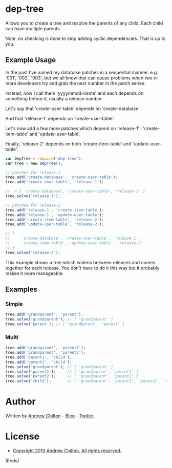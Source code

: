 # dep-tree #

Allows you to create a tree and resolve the parents of any child. Each child can have multiple parents.

Note: no checking is done to stop adding cyclic dependencies. That is up to you.

## Example Usage ##

In the past I've named my database patches in a sequential manner. e.g. '001', '002', '003', but we all know that can
cause problems when two or more developers try and grab the next number in the patch series.

Instead, now I call them 'yyyymmdd-name' and each depends on something before it, usually a release number.

Let's say that 'create-user-table' depends on 'create-database'.

And that 'release-1' depends on 'create-user-table'.

Let's now add a few more patches which depend on 'release-1' : 'create-item-table' and 'update-user-table'.

Finally, 'release-2' depends on both 'create-item-table' and 'update-user-table'.

```javascript
var DepTree = require('dep-tree').
var tree = new DepTree();

// patches for release-1
tree.add('create-database', 'create-user-table');
tree.add('create-user-table', 'release-1');

// -> [ 'create-database', 'create-user-table', 'release-1' ]
tree.solve('release-1');

// patches for release-2
tree.add('release-1', 'create-item-table');
tree.add('release-1', 'update-user-table');
tree.add('create-item-table', 'release-2');
tree.add('update-user-table', 'release-2');

// [
//     'create-database', 'create-user-table', 'release-1',
//     'create-item-table', 'update-user-table', 'release-2'
// ]
tree.solve('release-2');
```

This example shows a tree which widens between releases and comes together for each release. You don't have to do it
this way but it probably makes it more manageable.

## Examples ##

### Simple ###

```javascript
tree.add('grandparent', 'parent');
tree.solve('grandparent'); // [ 'grandparent' ]
tree.solve('parent'); // [ 'grandparent', 'parent' ]
```

### Multi ###

```javascript
tree.add('grandparent', 'parent1');
tree.add('grandparent', 'parent2');
tree.add('parent1', 'child');
tree.add('parent2', 'child');
tree.solve('grandparent'); // [ 'grandparent' ]
tree.solve('parent1');     // [ 'grandparent', 'parent1' ]
tree.solve('parent2');     // [ 'grandparent', 'parent2' ]
tree.solve('child');       // [ 'grandparent', 'parent1', 'parent2', 'child' ]
```

# Author #

Written by [Andrew Chilton](http://chilts.org/) - [Blog](http://chilts.org/blog/) -
[Twitter](https://twitter.com/andychilton).

# License #

* [Copyright 2013 Andrew Chilton.  All rights reserved.](http://chilts.mit-license.org/2013/)

(Ends)
